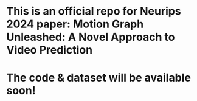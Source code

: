 # This is an official repo for Neurips 2024 paper: Motion Graph Unleashed: A Novel Approach to Video Prediction 
# The code & dataset will be available soon!

